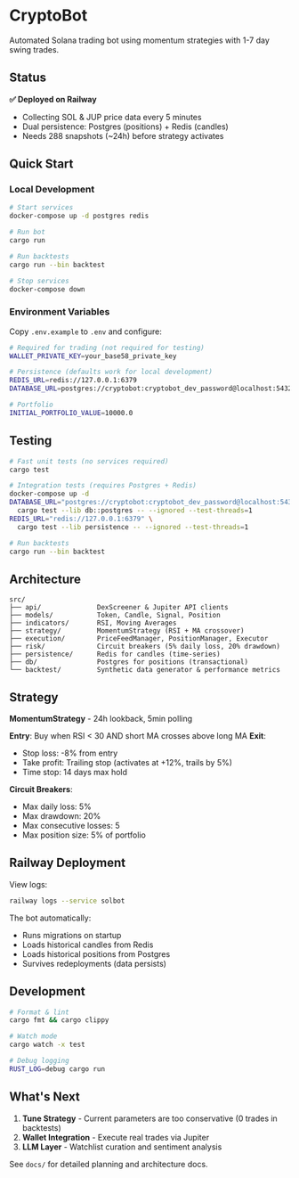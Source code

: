 # CryptoBot

Automated Solana trading bot using momentum strategies with 1-7 day swing trades.

## Status

**✅ Deployed on Railway**
- Collecting SOL & JUP price data every 5 minutes
- Dual persistence: Postgres (positions) + Redis (candles)
- Needs 288 snapshots (~24h) before strategy activates

## Quick Start

### Local Development

```bash
# Start services
docker-compose up -d postgres redis

# Run bot
cargo run

# Run backtests
cargo run --bin backtest

# Stop services
docker-compose down
```

### Environment Variables

Copy `.env.example` to `.env` and configure:

```bash
# Required for trading (not required for testing)
WALLET_PRIVATE_KEY=your_base58_private_key

# Persistence (defaults work for local development)
REDIS_URL=redis://127.0.0.1:6379
DATABASE_URL=postgres://cryptobot:cryptobot_dev_password@localhost:5432/cryptobot

# Portfolio
INITIAL_PORTFOLIO_VALUE=10000.0
```

## Testing

```bash
# Fast unit tests (no services required)
cargo test

# Integration tests (requires Postgres + Redis)
docker-compose up -d
DATABASE_URL="postgres://cryptobot:cryptobot_dev_password@localhost:5432/cryptobot" \
  cargo test --lib db::postgres -- --ignored --test-threads=1
REDIS_URL="redis://127.0.0.1:6379" \
  cargo test --lib persistence -- --ignored --test-threads=1

# Run backtests
cargo run --bin backtest
```

## Architecture

```
src/
├── api/              DexScreener & Jupiter API clients
├── models/           Token, Candle, Signal, Position
├── indicators/       RSI, Moving Averages
├── strategy/         MomentumStrategy (RSI + MA crossover)
├── execution/        PriceFeedManager, PositionManager, Executor
├── risk/             Circuit breakers (5% daily loss, 20% drawdown)
├── persistence/      Redis for candles (time-series)
├── db/               Postgres for positions (transactional)
└── backtest/         Synthetic data generator & performance metrics
```

## Strategy

**MomentumStrategy** - 24h lookback, 5min polling

**Entry**: Buy when RSI < 30 AND short MA crosses above long MA
**Exit**:
  - Stop loss: -8% from entry
  - Take profit: Trailing stop (activates at +12%, trails by 5%)
  - Time stop: 14 days max hold

**Circuit Breakers**:
  - Max daily loss: 5%
  - Max drawdown: 20%
  - Max consecutive losses: 5
  - Max position size: 5% of portfolio

## Railway Deployment

View logs:
```bash
railway logs --service solbot
```

The bot automatically:
- Runs migrations on startup
- Loads historical candles from Redis
- Loads historical positions from Postgres
- Survives redeployments (data persists)

## Development

```bash
# Format & lint
cargo fmt && cargo clippy

# Watch mode
cargo watch -x test

# Debug logging
RUST_LOG=debug cargo run
```

## What's Next

1. **Tune Strategy** - Current parameters are too conservative (0 trades in backtests)
2. **Wallet Integration** - Execute real trades via Jupiter
3. **LLM Layer** - Watchlist curation and sentiment analysis

See `docs/` for detailed planning and architecture docs.
